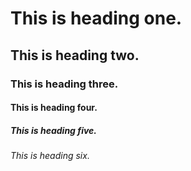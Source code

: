 # This is heading one.
## This is heading two.
### This is heading three.
#### This is heading four.
##### This is heading five.
###### This is heading six.
